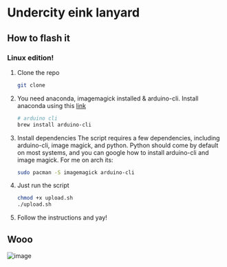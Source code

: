# Undercity eink lanyard

## How to flash it

### Linux edition!

1. Clone the repo
    ```bash
    git clone
    ```

2. You need anaconda, imagemagick installed & arduino-cli. Install anaconda using this [link](https://www.anaconda.com/docs/getting-started/anaconda/install#macos-linux-installation)
    ```bash
    # arduino cli
    brew install arduino-cli

    ```

3. Install dependencies
    The script requires a few dependencies, including arduino-cli, image magick, and python. Python should come by default on most systems,
    and you can google how to install arduino-cli and image magick. For me on arch its:
    ```bash
    sudo pacman -S imagemagick arduino-cli
    ```
4. Just run the script
    ```bash
    chmod +x upload.sh
    ./upload.sh
    ```
5. Follow the instructions and yay!

## Wooo

<img alt="image" src="https://hc-cdn.hel1.your-objectstorage.com/s/v3/d740bdf6083d57b0bddd66e4ca854c5cc8a60c62_img_5046.jpeg" />
